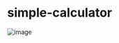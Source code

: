 # simple-calculator
 
![image](https://user-images.githubusercontent.com/58705759/155039192-cc203688-fe53-4cf2-a2be-4b307a4b0576.png)
